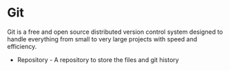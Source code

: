 # Git 
Git is a free and open source distributed version control system designed to handle everything from small to very large projects with speed and efficiency.

* Repository - A repository to store the files and git history